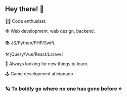 ## Hey there! 🎉

<!--
**BenoitGaudieri/BenoitGaudieri** is a ✨ _special_ ✨ repository because its `README.md` (this file) appears on your GitHub profile.

Here are some ideas to get you started:

- 🔭 I’m currently working on ...
- 🌱 I’m currently learning ...
- 👯 I’m looking to collaborate on ...
- 🤔 I’m looking for help with ...
- 💬 Ask me about ...
- 📫 How to reach me: ...
- 😄 Pronouns: ...
- ⚡ Fun fact: ...
-->

👨‍💻 Code enthusiast. 

🕸 Web development, web design, backend. 

📚 JS/Python/PHP/Swift.

⚒ jQuery/Vue/React/Laravel

👀 Always looking for new things to learn.

🕹 Game development aficionado.

### 🪐 To boldly go where no one has gone before ⭐
